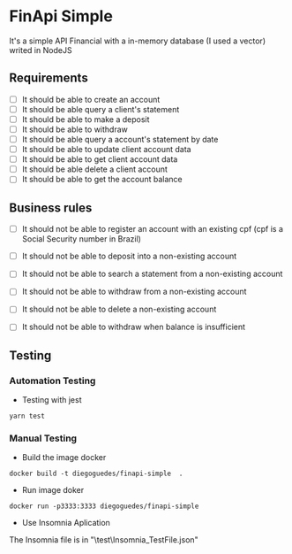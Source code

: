 # FinApi Simple
It's a simple API Financial with a in-memory database (I used a vector) writed in NodeJS

## Requirements
- [ ] It should be able to create an account
- [ ] It should be able query a client's statement
- [ ] It should be able to make a deposit
- [ ] It should be able to withdraw
- [ ] It should be able query a account's statement by date
- [ ] It should be able to update client account data
- [ ] It should be able to get client account data
- [ ] It should be able delete a client account
- [ ] It should be able to get the account balance

## Business rules
- [ ] It should not be able to register an account with an existing cpf (cpf is a Social Security number in Brazil)
- [ ] It should not be able to deposit into a non-existing account
- [ ] It should not be able to search a statement from a non-existing account
- [ ] It should not be able to withdraw from a non-existing account
- [ ] It should not be able to delete a non-existing account
- [ ] It should not be able to withdraw when balance is insufficient 


## Testing


### Automation Testing 

- Testing with jest

`yarn test`

### Manual Testing

- Build the image docker

`docker build -t diegoguedes/finapi-simple  .`

- Run image doker
  
`docker run -p3333:3333 diegoguedes/finapi-simple`

- Use Insomnia Aplication
  
The Insomnia file is in "\test\Insomnia_TestFile.json"
